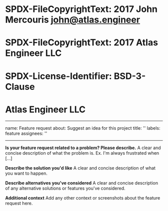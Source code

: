 # SPDX-FileCopyrightText: 2017 John Mercouris <john@atlas.engineer>
# SPDX-FileCopyrightText: 2017 Atlas Engineer LLC
#
# SPDX-License-Identifier: BSD-3-Clause

# Atlas Engineer LLC


---
name: Feature request
about: Suggest an idea for this project
title: ''
labels: feature
assignees: ''

---

**Is your feature request related to a problem? Please describe.**
A clear and concise description of what the problem is. Ex. I'm always frustrated when [...]

**Describe the solution you'd like**
A clear and concise description of what you want to happen.

**Describe alternatives you've considered**
A clear and concise description of any alternative solutions or features you've considered.

**Additional context**
Add any other context or screenshots about the feature request here.
